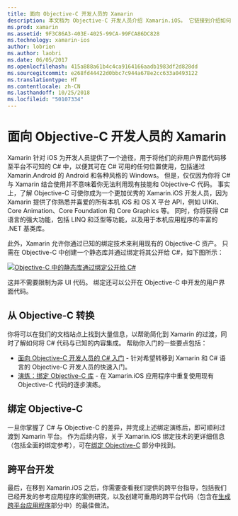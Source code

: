 ```yaml
---
title: 面向 Objective-C 开发人员的 Xamarin
description: 本文档为 Objective-C 开发人员介绍 Xamarin.iOS。 它链接到介绍如何从 Objective C 转换到 C#、如何绑定 Objective-C 库以便在 C# 中使用以及如何生成跨平台移动应用程序的指南。
ms.prod: xamarin
ms.assetid: 9F3C86A3-403E-4025-99CA-99FCA86DC828
ms.technology: xamarin-ios
author: lobrien
ms.author: laobri
ms.date: 06/05/2017
ms.openlocfilehash: 415a888a61b4c4ca9164166aadb1983df2d828dd
ms.sourcegitcommit: e268fd44422d0bbc7c944a678e2cc633a0493122
ms.translationtype: HT
ms.contentlocale: zh-CN
ms.lasthandoff: 10/25/2018
ms.locfileid: "50107334"
---
```

# <a name="xamarin-for-objective-c-developers"></a>面向 Objective-C 开发人员的 Xamarin

Xamarin 针对 iOS 为开发人员提供了一个途径，用于将他们的非用户界面代码移至平台不可知的 C# 中，以便其可在 C# 可用的任何位置使用，包括通过 Xamarin.Android 的 Android 和各种风格的 Windows。 但是，仅仅因为你将 C# 与 Xamarin 结合使用并不意味着你无法利用现有技能和 Objective-C 代码。 事实上，了解 Objective-C 可使你成为一个更加优秀的 Xamarin.iOS 开发人员，因为 Xamarin 提供了你熟悉并喜爱的所有本机 iOS 和 OS X 平台 API，例如 UIKit、Core Animation、Core Foundation 和 Core Graphics 等。 同时，你将获得 C# 语言的强大功能，包括 LINQ 和泛型等功能，以及用于本机应用程序的丰富的 .NET 基类库。

此外，Xamarin 允许你通过已知的绑定技术来利用现有的 Objective-C 资产。 只需在 Objective-C 中创建一个静态库并通过绑定将其公开给 C#，如下图所示：

 [![](images/01-bindings.png "Objective-C 中的静态库通过绑定公开给 C#")](images/01-bindings.png#lightbox)

这并不需要限制为非 UI 代码。 绑定还可以公开在 Objective-C 中开发的用户界面代码。

## <a name="transitioning-from-objective-c"></a>从 Objective-C 转换

你将可以在我们的文档站点上找到大量信息，以帮助简化到 Xamarin 的过渡，同时了解如何将 C# 代码与已知的内容集成。 帮助你入门的一些要点包括：

-   [面向 Objective-C 开发人员的 C# 入门](primer.md) - 针对希望转移到 Xamarin 和 C# 语言的 Objective-C 开发人员的快速入门。 
-   [演练：绑定 Objective-C 库](~/ios/platform/binding-objective-c/walkthrough.md) - 在 Xamarin.iOS 应用程序中重复使用现有 Objective-C 代码的逐步演练。 


## <a name="binding-objective-c"></a>绑定 Objective-C

一旦你掌握了 C# 与 Objective-C 的差异，并完成上述绑定演练后，即可顺利过渡到 Xamarin 平台。 作为后续内容，关于 Xamarin.iOS 绑定技术的更详细信息（包括全面的绑定参考），可在[绑定 Objective-C](~/ios/platform/binding-objective-c/index.md) 部分中找到。

## <a name="cross-platform-development"></a>跨平台开发

最后，在移到 Xamarin.iOS 之后，你需要查看我们提供的跨平台指导，包括我们已经开发的参考应用程序的案例研究，以及创建可重用的跨平台代码（包含在[生成跨平台应用程序](~/cross-platform/app-fundamentals/building-cross-platform-applications/index.md)部分中）的最佳做法。
